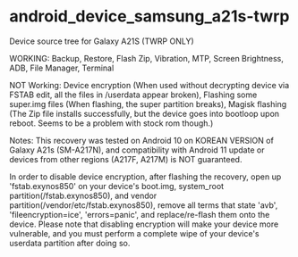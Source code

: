 # android_device_samsung_a21s-twrp
Device source tree for Galaxy A21S (TWRP ONLY)

WORKING: Backup, Restore, Flash Zip, Vibration, MTP, Screen Brightness, ADB, File Manager, Terminal

NOT Working: Device encryption (When used without decrypting device via FSTAB edit, all the files in /userdata appear broken), Flashing some super.img files (When flashing, the super partition breaks), Magisk flashing (The Zip file installs successfully, but the device goes into bootloop upon reboot. Seems to be a problem with stock rom though.)

Notes: This recovery was tested on Android 10 on KOREAN VERSION of Galaxy A21s (SM-A217N), and compatibility with Android 11 update or devices from other regions (A217F, A217M) is NOT guaranteed.

In order to disable device encryption, after flashing the recovery, open up 'fstab.exynos850' on your device's boot.img, system_root partition(/fstab.exynos850), and vendor partition(/vendor/etc/fstab.exynos850), remove all terms that state 'avb', 'fileencryption=ice', 'errors=panic', and replace/re-flash them onto the device. Please note that disabling encryption will make your device more vulnerable, and you must perform a complete wipe of your device's userdata partition after doing so.
